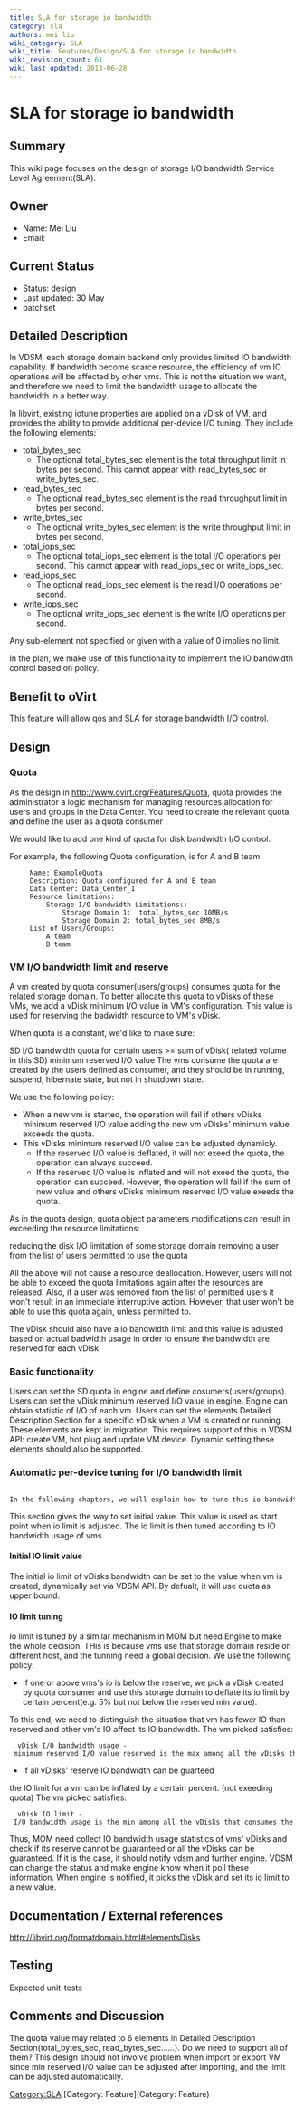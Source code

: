 ```yaml
---
title: SLA for storage io bandwidth
category: sla
authors: mei liu
wiki_category: SLA
wiki_title: Features/Design/SLA for storage io bandwidth
wiki_revision_count: 61
wiki_last_updated: 2013-06-28
---
```


# SLA for storage io bandwidth

## Summary

This wiki page focuses on the design of storage I/O bandwidth Service Level Agreement(SLA).

## Owner

*   Name: Mei Liu
*   Email: <liumbj at linux dot vnet dot ibm dot com>

## Current Status

*   Status: design
*   Last updated: 30 May
*   patchset

## Detailed Description

In VDSM, each storage domain backend only provides limited IO bandwidth capability. If bandwidth become scarce resource, the efficiency of vm IO operations will be affected by other vms. This is not the situation we want, and therefore we need to limit the bandwidth usage to allocate the bandwidth in a better way.

In libvirt, existing iotune properties are applied on a vDisk of VM, and provides the ability to provide additional per-device I/O tuning. They include the following elements:

*   total_bytes_sec
    -   The optional total_bytes_sec element is the total throughput limit in bytes per second. This cannot appear with read_bytes_sec or write_bytes_sec.
*   read_bytes_sec
    -   The optional read_bytes_sec element is the read throughput limit in bytes per second.
*   write_bytes_sec
    -   The optional write_bytes_sec element is the write throughput limit in bytes per second.
*   total_iops_sec
    -   The optional total_iops_sec element is the total I/O operations per second. This cannot appear with read_iops_sec or write_iops_sec.
*   read_iops_sec
    -   The optional read_iops_sec element is the read I/O operations per second.
*   write_iops_sec
    -   The optional write_iops_sec element is the write I/O operations per second.

Any sub-element not specified or given with a value of 0 implies no limit.

In the plan, we make use of this functionality to implement the IO bandwidth control based on policy.

## Benefit to oVirt

This feature will allow qos and SLA for storage bandwidth I/O control.

## Design

### Quota

As the design in <http://www.ovirt.org/Features/Quota>, quota provides the administrator a logic mechanism for managing resources allocation for users and groups in the Data Center. You need to create the relevant quota, and define the user as a quota consumer .

We would like to add one kind of quota for disk bandwidth I/O control.

For example, the following Quota configuration, is for A and B team:

         Name: ExampleQuota
         Description: Quota configured for A and B team
         Data Center: Data_Center_1
         Resource limitations:
             Storage I/O bandwidth Limitations::
                 Storage Domain 1:  total_bytes_sec 10MB/s
                 Storage Domain 2: total_bytes_sec 8MB/s
         List of Users/Groups:
             A team
             B team

### VM I/O bandwidth limit and reserve

A vm created by quota consumer(users/groups) consumes quota for the related storage domain. To better allocate this quota to vDisks of these VMs, we add a vDisk minimum I/O value in VM's configuration. This value is used for reserving the badwidth resource to VM's vDisk.

When quota is a constant, we'd like to make sure:

SD I/O bandwidth quota for certain users >= sum of vDisk( related volume in this SD) minimum reserved I/O value The vms consume the quota are created by the users defined as consumer, and they should be in running, suspend, hibernate state, but not in shutdown state.

We use the following policy:

*   When a new vm is started, the operation will fail if others vDisks minimum reserved I/O value adding the new vm vDisks' minimum value exceeds the quota.
*   This vDisks minimum reserved I/O value can be adjusted dynamicly.
    -   If the reserved I/O value is deflated, it will not exeed the quota, the operation can always succeed.
    -   If the reserved I/O value is inflated and will not exeed the quota, the operation can succeed. However, the operation will fail if the sum of new value and others vDisks minimum reserved I/O value exeeds the quota.

As in the quota design, quota object parameters modifications can result in exceeding the resource limitations:

reducing the disk I/O limitation of some storage domain removing a user from the list of users permitted to use the quota

All the above will not cause a resource deallocation. However, users will not be able to exceed the quota limitations again after the resources are released. Also, if a user was removed from the list of permitted users it won't result in an immediate interruptive action. However, that user won't be able to use this quota again, unless permitted to.

The vDisk should also have a io bandwidth limit and this value is adjusted based on actual badwidth usage in order to ensure the bandwidth are reserved for each vDisk.

### Basic functionality

Users can set the SD quota in engine and define cosumers(users/groups). Users can set the vDisk minimum reserved I/O value in engine. Engine can obtain statistic of I/O of each vm. Users can set the elements Detailed Description Section for a specific vDisk when a VM is created or running. These elements are kept in migration. This requires support of this in VDSM API: create VM, hot plug and update VM device. Dynamic setting these elements should also be supported.

### Automatic per-device tuning for I/O bandwidth limit

      In the following chapters, we will explain how to tune this io bandwidth limit dynamically . The adjustment is performed by MOM,VDSM and Engine. 

This section gives the way to set initial value. This value is used as start point when io limit is adjusted. The io limit is then tuned according to IO bandwidth usage of vms.

#### Initial IO limit value

The initial io limit of vDisks bandwidth can be set to the value when vm is created, dynamically set via VDSM API. By defualt, it will use quota as upper bound.

#### IO limit tuning

Io limit is tuned by a similar mechanism in MOM but need Engine to make the whole decision. THis is because vms use that storage domain reside on different host, and the tunning need a global decision. We use the following policy:

*   If one or above vms's io is below the reserve, we pick a vDisk created by quota consumer and use this storage domain to deflate its io limit by certain percent(e.g. 5% but not below the reserved min value).

To this end, we need to distinguish the situation that vm has fewer IO than reserved and other vm's IO affect its IO bandwidth. The vm picked satisfies:

      vDisk I/O bandwidth usage - minimum reserved I/O value reserved is the max among all the vDisks that consumes the quota

*   If all vDisks' reserve IO bandwidth can be guarteed

the IO limit for a vm can be inflated by a certain percent. (not exeeding quota) The vm picked satisfies:

      vDisk IO limit - I/O bandwidth usage is the min among all the vDisks that consumes the quota

Thus, MOM need collect IO bandwidth usage statistics of vms' vDisks and check if its reserve cannot be guaranteed or all the vDisks can be guaranteed. If it is the case, it should notify vdsm and further engine. VDSM can change the status and make engine know when it poll these information. When engine is notified, it picks the vDisk and set its io limit to a new value.

## Documentation / External references

<http://libvirt.org/formatdomain.html#elementsDisks>

## Testing

Expected unit-tests

## Comments and Discussion

The quota value may related to 6 elements in Detailed Description Section(total_bytes_sec, read_bytes_sec......). Do we need to support all of them? This design should not involve problem when import or export VM since min reserved I/O value can be adjusted after importing, and the limit can be adjusted automatically.

<Category:SLA> [Category: Feature](Category: Feature)
